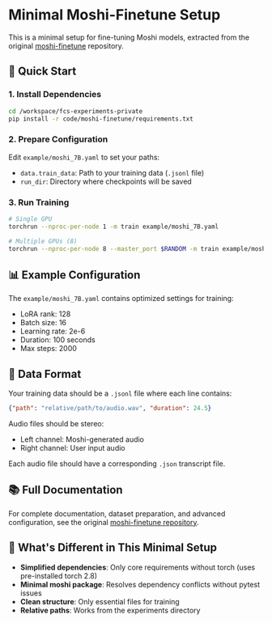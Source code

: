 # Minimal Moshi-Finetune Setup

This is a minimal setup for fine-tuning Moshi models, extracted from the original [moshi-finetune](https://github.com/kyutai-labs/moshi-finetune) repository.

## 🚀 Quick Start

### 1. Install Dependencies
```bash
cd /workspace/fcs-experiments-private
pip install -r code/moshi-finetune/requirements.txt
```

### 2. Prepare Configuration
Edit `example/moshi_7B.yaml` to set your paths:
- `data.train_data`: Path to your training data (`.jsonl` file)
- `run_dir`: Directory where checkpoints will be saved

### 3. Run Training
```bash
# Single GPU
torchrun --nproc-per-node 1 -m train example/moshi_7B.yaml

# Multiple GPUs (8)
torchrun --nproc-per-node 8 --master_port $RANDOM -m train example/moshi_7B.yaml
```

## 📊 Example Configuration

The `example/moshi_7B.yaml` contains optimized settings for training:
- LoRA rank: 128
- Batch size: 16
- Learning rate: 2e-6
- Duration: 100 seconds
- Max steps: 2000

## 🔧 Data Format

Your training data should be a `.jsonl` file where each line contains:
```json
{"path": "relative/path/to/audio.wav", "duration": 24.5}
```

Audio files should be stereo:
- Left channel: Moshi-generated audio
- Right channel: User input audio

Each audio file should have a corresponding `.json` transcript file.

## 📚 Full Documentation

For complete documentation, dataset preparation, and advanced configuration, see the original [moshi-finetune repository](https://github.com/kyutai-labs/moshi-finetune).

## 🎯 What's Different in This Minimal Setup

- **Simplified dependencies**: Only core requirements without torch (uses pre-installed torch 2.8)
- **Minimal moshi package**: Resolves dependency conflicts without pytest issues
- **Clean structure**: Only essential files for training
- **Relative paths**: Works from the experiments directory